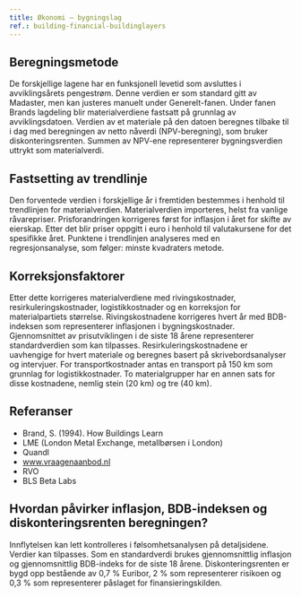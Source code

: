 ```yaml
---
title: Økonomi – bygningslag
ref.: building-financial-buildinglayers
---
```


## Beregningsmetode
De forskjellige lagene har en funksjonell levetid som avsluttes i avviklingsårets pengestrøm. Denne verdien er som standard gitt av Madaster, men kan justeres manuelt under Generelt-fanen. Under fanen Brands lagdeling blir materialverdiene fastsatt på grunnlag av avviklingsdatoen. Verdien av et materiale på den datoen beregnes tilbake til i dag med beregningen av netto nåverdi (NPV-beregning), som bruker diskonteringsrenten. Summen av NPV-ene representerer bygningsverdien uttrykt som materialverdi. 

## Fastsetting av trendlinje
Den forventede verdien i forskjellige år i fremtiden bestemmes i henhold til trendlinjen for materialverdien. Materialverdien importeres, helst fra vanlige råvarepriser. Prisforandringen korrigeres først for inflasjon i året for skifte av eierskap. Etter det blir priser oppgitt i euro i henhold til valutakursene for det spesifikke året. Punktene i trendlinjen analyseres med en regresjonsanalyse, som følger: minste kvadraters metode. 

## Korreksjonsfaktorer
Etter dette korrigeres materialverdiene med rivingskostnader, resirkuleringskostnader, logistikkostnader og en korreksjon for materialpartiets størrelse. Rivingskostnadene korrigeres hvert år med BDB-indeksen som representerer inflasjonen i bygningskostnader. Gjennomsnittet av prisutviklingen i de siste 18 årene representerer standardverdien som kan tilpasses. Resirkuleringskostnadene er uavhengige for hvert materiale og beregnes basert på skrivebordsanalyser og intervjuer. For transportkostnader antas en transport på 150 km som grunnlag for logistikkostnader. To materialgrupper har en annen sats for disse kostnadene, nemlig stein (20 km) og tre (40 km).

## Referanser
* Brand, S. (1994). How Buildings Learn
* LME (London Metal Exchange, metallbørsen i London)
* Quandl
* www.vraagenaanbod.nl
* RVO
* BLS Beta Labs

## Hvordan påvirker inflasjon, BDB-indeksen og diskonteringsrenten beregningen?
Innflytelsen kan lett kontrolleres i følsomhetsanalysen på detaljsidene. Verdier kan tilpasses. Som en standardverdi brukes gjennomsnittlig inflasjon og gjennomsnittlig BDB-indeks for de siste 18 årene. Diskonteringsrenten er bygd opp bestående av 0,7 % Euribor, 2 % som representerer risikoen og 0,3 % som representerer påslaget for finansieringskilden. 

